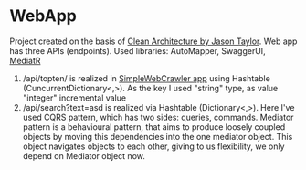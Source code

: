 # WebApp
Project created on the basis of [Clean Architecture by Jason Taylor](https://github.com/jasontaylordev/CleanArchitecture).
Web app has three APIs (endpoints). 
Used libraries: AutoMapper, SwaggerUI, [MediatR](https://github.com/jbogard/MediatR)
1. /api/topten/ is realized in [SimpleWebCrawler app](https://github.com/fara-ru251/SimpleWebCrawler/tree/master) using Hashtable (CuncurrentDictionary<,>).
As the key I used "string" type, as value "integer" incremental value
3. /api/search?text=asd is realized via Hashtable (Dictionary<,>).
Here I've used CQRS pattern, which has two sides: queries, commands. Mediator pattern is a behavioural pattern, that aims to produce loosely coupled objects by moving this dependencies into the one mediator object. This object navigates objects to each other, giving to us flexibility, we only depend on Mediator object now.
